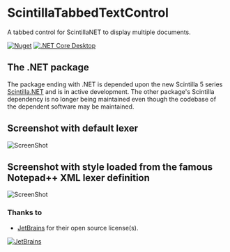 # ScintillaTabbedTextControl
A tabbed control for ScintillaNET to display multiple documents.

[![Nuget](https://img.shields.io/nuget/v/VPKSoft.ScintillaTabbedTextControl.NET)](https://www.nuget.org/packages/VPKSoft.ScintillaTabbedTextControl.NET/)
[![.NET Core Desktop](https://github.com/VPKSoft/ScintillaTabbedTextControl/actions/workflows/dotnet-desktop.yml/badge.svg)](https://github.com/VPKSoft/ScintillaTabbedTextControl/actions/workflows/dotnet-desktop.yml)

## The .NET package
The package ending with .NET is depended upon the new Scintilla 5 series [Scintilla.NET](https://www.nuget.org/packages/Scintilla.NET/) and is in active development. The other package's Scintilla dependency is no longer being maintained even though the codebase of the dependent software may be maintained.

## Screenshot with default lexer
![ScreenShot](http://www.vpksoft.net/images/screenshots/misclib/ScintillaTabbedTextControl/ScintillaTabbedTextControl_1.png)

## Screenshot with style loaded from the famous Notepad++ XML lexer definition
![ScreenShot](http://www.vpksoft.net/images/screenshots/misclib/ScintillaTabbedTextControl/ScintillaTabbedTextControl_2.png)

### Thanks to
* [JetBrains](https://www.jetbrains.com/?from=ScintillaTabbedTextControl) for their open source license(s).

[![JetBrains](http://www.vpksoft.net/site/External/JetBrains/jetbrains.svg)](https://www.jetbrains.com/?from=ScintillaTabbedTextControl)
